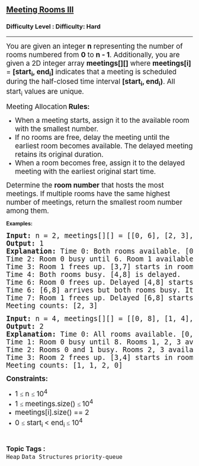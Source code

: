 <h2><a href="https://www.geeksforgeeks.org/problems/meeting-rooms-iii/1">Meeting Rooms III</a></h2><h3>Difficulty Level : Difficulty: Hard</h3><hr><div class="problems_problem_content__Xm_eO" style="user-select: auto;"><p style="user-select: auto;"><span style="font-size: 14pt; user-select: auto;">You are given an integer <strong style="user-select: auto;">n</strong> representing the number of rooms numbered from <strong style="user-select: auto;">0</strong> to <strong style="user-select: auto;">n - 1</strong>. Additionally, you are given a 2D integer array <strong style="user-select: auto;">meetings[][]</strong> where <strong style="user-select: auto;">meetings[i]</strong> = <strong style="user-select: auto;">[start<sub style="user-select: auto;">i</sub>, end<sub style="user-select: auto;">i</sub>]</strong> indicates that a meeting is scheduled during the half-closed time interval <strong style="user-select: auto;">[start<sub style="user-select: auto;">i</sub>, end<sub style="user-select: auto;">i</sub>)</strong>. All start<sub style="user-select: auto;">i</sub> values are unique.</span></p>
<p style="user-select: auto;"><span style="font-size: 14pt; user-select: auto;">Meeting Allocation</span><strong style="user-select: auto;"><span style="font-size: 14pt; user-select: auto;"> Rules:</span></strong></p>
<ul style="user-select: auto;">
<li style="user-select: auto;"><span style="font-size: 14pt; user-select: auto;">When a meeting starts, assign it to the available room with the smallest number.</span></li>
<li style="user-select: auto;"><span style="font-size: 14pt; user-select: auto;">If no rooms are free, delay the meeting until the earliest room becomes available. The delayed meeting retains its original duration.</span></li>
<li style="user-select: auto;"><span style="font-size: 14pt; user-select: auto;">When a room becomes free, assign it to the delayed meeting with the earliest original start time.</span></li>
</ul>
<p style="user-select: auto;"><span style="font-size: 14pt; user-select: auto;">Determine the <strong style="user-select: auto;">room number</strong> that hosts the most meetings. If multiple rooms have the same highest number of meetings, return the smallest room number among them.</span></p>
<p style="user-select: auto;"><strong style="user-select: auto;">Examples:</strong></p>
<pre style="user-select: auto;"><span style="font-size: 14pt; user-select: auto;"><strong style="user-select: auto;">Input: </strong>n = 2, meetings[][] = [[0, 6], [2, 3], [3, 7], [4, 8], [6, 8]]<strong style="user-select: auto;">
Output:</strong> 1<strong style="user-select: auto;">
Explanation: </strong>Time 0: Both rooms available. [0,6] starts in room 0.
Time 2: Room 0 busy until 6. Room 1 available. [2,3] starts in room 1.
Time 3: Room 1 frees up. [3,7] starts in room 1.
Time 4: Both rooms busy. [4,8] is delayed.
Time 6: Room 0 frees up. Delayed [4,8] starts in room 0 [6,10).
Time 6: [6,8] arrives but both rooms busy. It’s delayed.
Time 7: Room 1 frees up. Delayed [6,8] starts in room 1 [7,9).</span><br style="user-select: auto;"><span style="font-size: 14pt; user-select: auto;">Meeting counts: [2, 3]</span></pre>
<pre style="user-select: auto;"><span style="font-size: 14pt; user-select: auto;"><strong style="user-select: auto;">Input: </strong>n = 4, meetings[][] = [[0, 8], [1, 4], [3, 4], [2, 3]<strong style="user-select: auto;">
Output: </strong>2<strong style="user-select: auto;">
Explanation: </strong>Time 0: All rooms available. [0,8] starts in room 0.
Time 1: Room 0 busy until 8. Rooms 1, 2, 3 available. [1,4] starts in room 1.
Time 2: Rooms 0 and 1 busy. Rooms 2, 3 available. [2,3] starts in room 2.
Time 3: Room 2 frees up. [3,4] starts in room 2.</span><span style="font-size: 14pt; user-select: auto;">
Meeting counts: [1, 1, 2, 0]</span></pre>
<p style="user-select: auto;"><span style="font-size: 14pt; user-select: auto;"><strong style="user-select: auto;">Constraints:</strong></span></p>
<ul style="user-select: auto;">
<li style="user-select: auto;"><span style="font-size: 14pt; user-select: auto;">1&nbsp;<span style="color: rgb(30, 34, 41); font-family: Nunito; font-size: 17px; background-color: rgb(255, 255, 255); user-select: auto;">≤</span>&nbsp;n&nbsp;<span style="color: rgb(30, 34, 41); font-family: Nunito; font-size: 17px; background-color: rgb(255, 255, 255); user-select: auto;">≤</span>&nbsp;10<sup style="user-select: auto;">4</sup></span></li>
<li style="user-select: auto;"><span style="font-size: 14pt; user-select: auto;">1&nbsp;<span style="color: rgb(30, 34, 41); font-family: Nunito; font-size: 17px; background-color: rgb(255, 255, 255); user-select: auto;">≤</span>&nbsp;meetings.size()&nbsp;<span style="color: rgb(30, 34, 41); font-family: Nunito; font-size: 17px; background-color: rgb(255, 255, 255); user-select: auto;">≤ </span>10<sup style="user-select: auto;">4</sup></span></li>
<li style="user-select: auto;"><span style="font-size: 14pt; user-select: auto;">meetings[i].size() == 2</span></li>
<li style="user-select: auto;"><span style="font-size: 14pt; user-select: auto;">0&nbsp;<span style="color: rgb(30, 34, 41); font-family: Nunito; font-size: 17px; background-color: rgb(255, 255, 255); user-select: auto;">≤</span>&nbsp;start<sub style="user-select: auto;">i&nbsp;</sub>&lt; end<sub style="user-select: auto;">i&nbsp;</sub><span style="color: rgb(30, 34, 41); font-family: Nunito; font-size: 17px; background-color: rgb(255, 255, 255); user-select: auto;">≤</span>&nbsp;10<sup style="user-select: auto;">4</sup></span></li>
</ul></div><br><p><span style=font-size:18px><strong>Topic Tags : </strong><br><code>Heap</code>&nbsp;<code>Data Structures</code>&nbsp;<code>priority-queue</code>&nbsp;